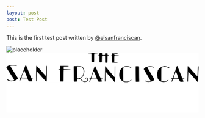 ```yaml
---
layout: post
post: Test Post
---
```


This is the first test post written by [@elsanfranciscan](https://twitter.com/elsanfranciscan).

![placeholder](http://chema.sanfranciscan.org/public/sanfranciscan.png "Test image")
![placeholder](/public/blacklogo.png "Test image")
![placeholder](/public/whitelogo.png "Test image")

